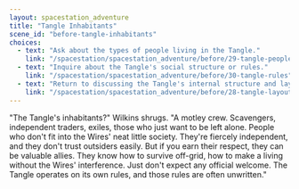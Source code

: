 ```yaml
---
layout: spacestation_adventure
title: "Tangle Inhabitants"
scene_id: "before-tangle-inhabitants"
choices:
  - text: "Ask about the types of people living in the Tangle."
    link: "/spacestation/spacestation_adventure/before/29-tangle-people"
  - text: "Inquire about the Tangle's social structure or rules."
    link: "/spacestation/spacestation_adventure/before/30-tangle-rules"
  - text: "Return to discussing the Tangle's internal structure and layout."
    link: "/spacestation/spacestation_adventure/before/28-tangle-layout"
---
```


"The Tangle's inhabitants?" Wilkins shrugs. "A motley crew. Scavengers, independent traders, exiles, those who just want to be left alone. People who don't fit into the Wires' neat little society. They're fiercely independent, and they don't trust outsiders easily. But if you earn their respect, they can be valuable allies. They know how to survive off-grid, how to make a living without the Wires' interference. Just don't expect any official welcome. The Tangle operates on its own rules, and those rules are often unwritten."
